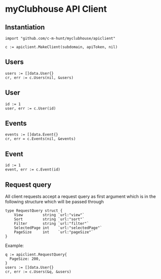 # myClubhouse API Client

## Instantiation
```golang
import "github.com/c-m-hunt/myclubhouse/apiclient"

c := apiclient.MakeClient(subdomain, apiToken, nil)
```

## Users
```golang
users := []data.User{}
cr, err := c.Users(nil, &users)
```
## User
```golang
id := 1
user, err := c.User(id)
```
## Events
```golang
events := []data.Event{}
cr, err = c.Events(nil, &events)
```
## Event
```golang
id := 1
event, err := c.Event(id)
```

## Request query
All client requests accept a request query as first argument which is in the following structure which will be passed through
```golang
type RequestQuery struct {
	View         string `url:"view"`
	Sort         string `url:"sort"`
	Filter       string `url:"filter"`
	SelectedPage int    `url:"selectedPage"`
	PageSize     int    `url:"pageSize"`
}
```

Example:
```golang
q := apiclient.RequestQuery{
  PageSize: 200,
}
users := []data.User{}
cr, err := c.Users(&q, &users)
```